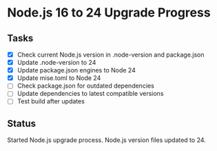 # Node.js 16 to 24 Upgrade Progress

## Tasks

- [x] Check current Node.js version in .node-version and package.json
- [x] Update .node-version to 24
- [x] Update package.json engines to Node 24
- [x] Update mise.toml to Node 24
- [ ] Check package.json for outdated dependencies
- [ ] Update dependencies to latest compatible versions
- [ ] Test build after updates

## Status

Started Node.js upgrade process. Node.js version files updated to 24.
